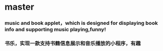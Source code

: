 # master
### music and book applet，which is designed for displaying book info and supporting music playing,funny! 
### 书乐，实现一款支持书籍信息展示和音乐播放的小程序，有趣
